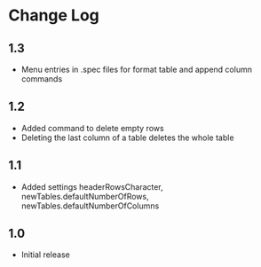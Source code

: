 # Change Log

## 1.3
- Menu entries in .spec files for format table and append column commands

## 1.2 
- Added command to delete empty rows
- Deleting the last column of a table deletes the whole table

## 1.1

- Added settings headerRowsCharacter, newTables.defaultNumberOfRows, newTables.defaultNumberOfColumns

## 1.0

- Initial release